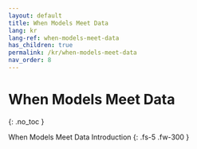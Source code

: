 ```yaml
---
layout: default
title: When Models Meet Data
lang: kr
lang-ref: when-models-meet-data
has_children: true
permalink: /kr/when-models-meet-data
nav_order: 8
---
```


# When Models Meet Data
{: .no_toc }


When Models Meet Data Introduction
{: .fs-5 .fw-300 }